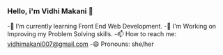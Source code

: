 ### Hello, i'm Vidhi Makani 👋
-🌱 I’m currently learning Front End Web Development.
-🎯 I'm Working on Improving my Problem Solving skills.
-📫 How to reach me: vidhimakani007@gmail.com
-😄 Pronouns: she/her
<!--
**vidhimakani74/vidhimakani74** is a ✨ _special_ ✨ repository because its `README.md` (this file) appears on your GitHub profile.

Here are some ideas to get you started:

- 🔭 I’m currently working on ...
- 🌱 I’m currently learning java.
- 👯 I’m looking to collaborate on ...
- 🤔 I’m looking for help with ...
- 💬 Ask me about ...
- 📫 How to reach me: ...
- 😄 Pronouns: she/her
- ⚡ Fun fact: ...
-->
